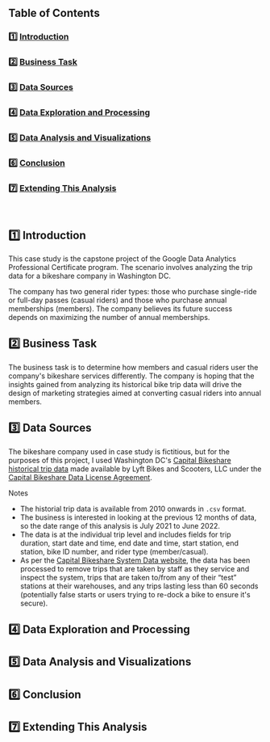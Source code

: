 ## Table of Contents

### :one: [Introduction](README.md#one-introduction)  
### :two: [Business Task](README.md#two-business-task)  
### :three: [Data Sources](README.md#three-data-sources)  
### :four: [Data Exploration and Processing](README.md#four-data-exploration-and-processing)  
### :five: [Data Analysis and Visualizations](README.md#five-data-analysis-and-visualizations)  
### :six: [Conclusion](README.md#six-conclusion)  
### :seven: [Extending This Analysis](README.md#seven-extending-this-analysis)  
&nbsp;
## :one: Introduction

This case study is the capstone project of the Google Data Analytics Professional Certificate program. The scenario involves analyzing the trip data for a bikeshare company in Washington DC. 

The company has two general rider types: those who purchase single-ride or full-day passes (casual riders) and those who purchase annual memberships (members). The company believes its future success depends on maximizing the number of annual memberships.

## :two: Business Task

The business task is to determine how members and casual riders user the company's bikeshare services differently. The company is hoping that the insights gained from analyzing its historical bike trip data will drive the design of marketing strategies aimed at converting casual riders into annual members.

## :three: Data Sources

The bikeshare company used in case study is fictitious, but for the purposes of this project, I used Washington DC's [Capital Bikeshare historical trip data](https://s3.amazonaws.com/capitalbikeshare-data/index.html) made available by Lyft Bikes and Scooters, LLC under the [Capital Bikeshare Data License Agreement](https://ride.capitalbikeshare.com/data-license-agreement).

Notes
  * The historial trip data is available from 2010 onwards in `.csv` format.
  * The business is interested in looking at the previous 12 months of data, so the date range of this analysis is July 2021 to June 2022.
  * The data is at the individual trip level and includes fields for trip duration, start date and time, end date and time, start station, end station, bike ID number, and rider type (member/casual).
  * As per the [Capital Bikeshare System Data website](https://ride.capitalbikeshare.com/system-data), the data has been processed to remove trips that are taken by staff as they service and inspect the system, trips that are taken to/from any of their “test” stations at their warehouses, and any trips lasting less than 60 seconds (potentially false starts or users trying to re-dock a bike to ensure it's secure).

## :four: Data Exploration and Processing

## :five: Data Analysis and Visualizations

## :six: Conclusion

## :seven: Extending This Analysis
